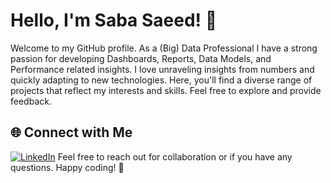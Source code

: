 # Hello, I'm Saba Saeed! 👋

Welcome to my GitHub profile. As a (Big) Data Professional I have a strong passion for developing Dashboards, Reports, Data Models, and Performance related insights. I love unraveling insights from numbers and quickly adapting to new technologies. Here, you'll find a diverse range of projects that reflect my interests and skills. Feel free to explore and provide feedback.

## 🌐 Connect with Me

[![LinkedIn](https://img.shields.io/badge/LinkedIn-0077B5?style=flat&logo=linkedin&logoColor=white)](https://www.linkedin.com/in/sabasaeedsw)
Feel free to reach out for collaboration or if you have any questions. Happy coding! 🚀
